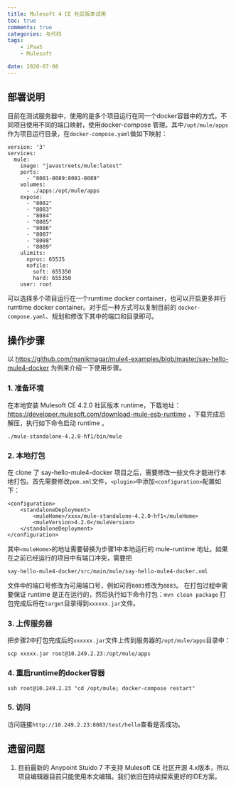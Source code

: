 ```yaml
---
title: Mulesoft 4 CE 社区版本试用
toc: true
comments: true
categories: 与代码
tags: 
	- iPaaS
	- Mulesoft

date: 2020-07-08
---
```


## 部署说明

目前在测试服务器中，使用的是多个项目运行在同一个docker容器中的方式，不同项目使用不同的端口映射，使用docker-compose 管理。其中`/opt/mule/apps`作为项目运行目录，在`docker-compose.yaml`做如下映射：

```
version: '3'
services:
  mule:
    image: "javastreets/mule:latest"
    ports:
      - "8081-8089:8081-8089"
    volumes:
      - ./apps:/opt/mule/apps
    expose:
      - "8082"
      - "8083"
      - "8084"
      - "8085"
      - "8086"
      - "8087"
      - "8088"
      - "8089"
    ulimits:
      nproc: 65535
      nofile:
        soft: 655350
        hard: 655350
    user: root
```

可以选择多个项目运行在一个rumtime docker container，也可以开启更多并行rumtime docker container。对于后一种方式可以复制目前的 `docker-compose.yaml`、规划和修改下其中的端口和目录即可。

## 操作步骤
 
以 https://github.com/manikmagar/mule4-examples/blob/master/say-hello-mule4-docker 为例来介绍一下使用步骤。

### 1. 准备环境
在本地安装 Mulesoft CE 4.2.0 社区版本 runtime，下载地址：https://developer.mulesoft.com/download-mule-esb-runtime ，下载完成后解压，执行如下命令启动 runtime 。
```
./mule-standalone-4.2.0-hf1/bin/mule
```

### 2. 本地打包

在 clone 了 say-hello-mule4-docker 项目之后，需要修改一些文件才能进行本地打包。首先需要修改`pom.xml`文件，`<plugin>`中添加`<configuration>`配置如下：
```
<configuration>
	<standaloneDeployment>
  		<muleHome>/xxxx/mule-standalone-4.2.0-hf1</muleHome>
  		<muleVersion>4.2.0</muleVersion>
	</standaloneDeployment>
</configuration>
```

其中`<muleHome>`的地址需要替换为步骤1中本地运行的 mule-runtime 地址。如果在之前已经运行的项目中有端口冲突，需要把
```
say-hello-mule4-docker/src/main/mule/say-hello-mule4-docker.xml
```

文件中的端口号修改为可用端口号，例如可将`8081`修改为`8083`。
在打包过程中需要保证 runtime 是正在运行的，然后执行如下命令打包：`mvn clean package`
打包完成后将在`target`目录得到`xxxxxx.jar`文件。

### 3. 上传服务器

把步骤2中打包完成后的`xxxxxx.jar`文件上传到服务器的`/opt/mule/apps`目录中：
```
scp xxxxx.jar root@10.249.2.23:/opt/mule/apps
```
    
### 4. 重启runtime的docker容器

```
ssh root@10.249.2.23 "cd /opt/mule; docker-compose restart"
```
### 5. 访问

访问链接`http://10.249.2.23:8083/test/hello`查看是否成功。

## 遗留问题

1. 目前最新的 Anypoint Stuido 7 不支持 Mulesoft CE 社区开源 4.x版本，所以项目编辑器目前只能使用本文编辑。我们依旧在持续探索更好的IDE方案。
